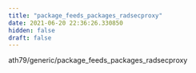 ```yaml
---
title: "package_feeds_packages_radsecproxy"
date: 2021-06-20 22:36:26.330850
hidden: false
draft: false
---
```


ath79/generic/package_feeds_packages_radsecproxy

